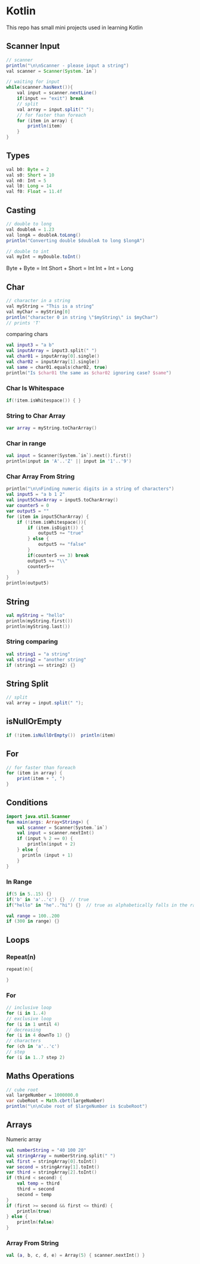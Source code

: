 # Kotlin

This repo has small mini projects used in learning Kotlin



## Scanner Input 

```java
// scanner
println("\n\nScanner - please input a string")
val scanner = Scanner(System.`in`)

// waiting for input
while(scanner.hasNext()){
    val input = scanner.nextLine()
    if(input == "exit") break
    // split
    val array = input.split(" ");
    // for faster than foreach
    for (item in array) {
        println(item)
    }
}
```

## Types

```java
val b0: Byte = 2
val s0: Short = 10
val n0: Int = 5
val l0: Long = 14
val f0: Float = 11.4f
```

## Casting

```java
// double to long
val doubleA = 1.23
val longA = doubleA.toLong()
println("Converting double $doubleA to long $longA")

// double to int
val myInt = myDouble.toInt()
```

Byte + Byte = Int
Short + Short = Int
Int + Int = Long

## Char

```java
// character in a string
val myString = "This is a string"
val myChar = myString[0]
println("character 0 in string \"$myString\" is $myChar") 
// prints 'T'
```

comparing chars

```kotlin
val input3 = "a b"
val inputArray = input3.split(" ")
val char01 = inputArray[0].single()
val char02 = inputArray[1].single()
val same = char01.equals(char02, true)
println("Is $char01 the same as $char02 ignoring case? $same")
```

### Char Is Whitespace

```kotlin
if(!item.isWhitespace()) { }
```

### String to Char Array

```kotlin
var array = myString.toCharArray()
```

### Char in range

```kotlin
val input = Scanner(System.`in`).next().first()
println(input in 'A'..'Z' || input in '1'..'9')
```

### Char Array From String

```kotlin
println("\n\nFinding numeric digits in a string of characters")
val input5 = "a b 1 2"
val input5CharArray = input5.toCharArray()
var counter5 = 0
var output5 = ""
for (item in input5CharArray) {
    if (!item.isWhitespace()){
        if (item.isDigit()) {
            output5 += "true"
        } else {
            output5 += "false"
        }
        if(counter5 == 3) break
        output5 += "\\"
        counter5++
    }
}
println(output5)
```

## String

```kotlin
val myString = "hello"
println(myString.first())
println(myString.last())
```

### String comparing

```kotlin
val string1 = "a string"
val string2 = "another string"
if (string1 == string2) {}
```

## String Split

```java
// split
val array = input.split(" ");
```

## isNullOrEmpty

```java
if (!item.isNullOrEmpty())  println(item)
```

## For

```java
// for faster than foreach
for (item in array) {
    print(item + ", ")
}
```
## Conditions

```kotlin
import java.util.Scanner
fun main(args: Array<String>) {
    val scanner = Scanner(System.`in`)
    val input = scanner.nextInt()
    if (input % 2 == 0) { 
        println(input + 2) 
    } else { 
      println (input + 1) 
    }
}
```

### In Range

```kotlin
if(5 in 5..15) {}
if('b' in 'a'..'c') {}  // true
if("hello" in "he".."hi") {}  // true as alphabetically falls in the ranges
```

```kotlin
val range = 100..200
if (300 in range) {}
```


## Loops

### Repeat(n)

```kotlin
repeat(n){

}
```

### For

```kotlin
// inclusive loop
for (i in 1..4) 
// exclusive loop
for (i in 1 until 4) 
// decreasing
for (i in 4 downTo 1) {}
// characters
for (ch in 'a'..'c')
// step 
for (i in 1..7 step 2)
```

## Maths Operations

```java
// cube root
val largeNumber = 1000000.0
var cubeRoot = Math.cbrt(largeNumber)
println("\n\nCube root of $largeNumber is $cubeRoot")
```

## Arrays

Numeric array

```kotlin
val numberString = "40 100 20"
val stringArray = numberString.split(" ")
val first = stringArray[0].toInt()
var second = stringArray[1].toInt()
var third = stringArray[2].toInt()
if (third < second) {
    val temp = third
    third = second
    second = temp
}
if (first >= second && first <= third) {
    println(true)
} else {
    println(false)
}
```

### Array From String

```kotlin
val (a, b, c, d, e) = Array(5) { scanner.nextInt() }
```

